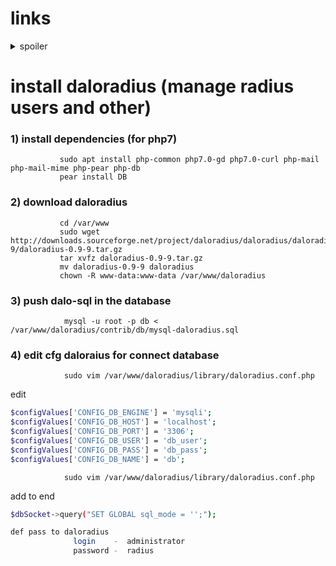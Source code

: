 links
==
<deatils>
<details>
 <summary>spoiler</summary>

[1](http://ittraveler.org/ustanovka-i-nastrojka-radius-servera-na-ubuntu-s-veb-interfejsom/)

[2](https://github.com/lirantal/daloradius/issues/5)

</deatils>
</details>

install daloradius (manage radius users and other)
==

### 1) install dependencies (for php7)
```nginx
           sudo apt install php-common php7.0-gd php7.0-curl php-mail php-mail-mime php-pear php-db
           pear install DB
```

### 2) download daloradius
```nginx
           cd /var/www
           sudo wget http://downloads.sourceforge.net/project/daloradius/daloradius/daloradius0.9-9/daloradius-0.9-9.tar.gz
           tar xvfz daloradius-0.9-9.tar.gz
           mv daloradius-0.9-9 daloradius
           chown -R www-data:www-data /var/www/daloradius
```

### 3) push dalo-sql in the database
```nginx
            mysql -u root -p db < /var/www/daloradius/contrib/db/mysql-daloradius.sql
```            

### 4) edit cfg daloraius for connect database
```nginx
            sudo vim /var/www/daloradius/library/daloradius.conf.php
```
edit
```bash
$configValues['CONFIG_DB_ENGINE'] = 'mysqli';
$configValues['CONFIG_DB_HOST'] = 'localhost';
$configValues['CONFIG_DB_PORT'] = '3306';
$configValues['CONFIG_DB_USER'] = 'db_user';
$configValues['CONFIG_DB_PASS'] = 'db_pass';
$configValues['CONFIG_DB_NAME'] = 'db';
```
```nginx
            sudo vim /var/www/daloradius/library/daloradius.conf.php
```
add to end
```bash
$dbSocket->query("SET GLOBAL sql_mode = '';");
```
```bash
def pass to daloradius
              login    -  administrator
              password -  radius
```
